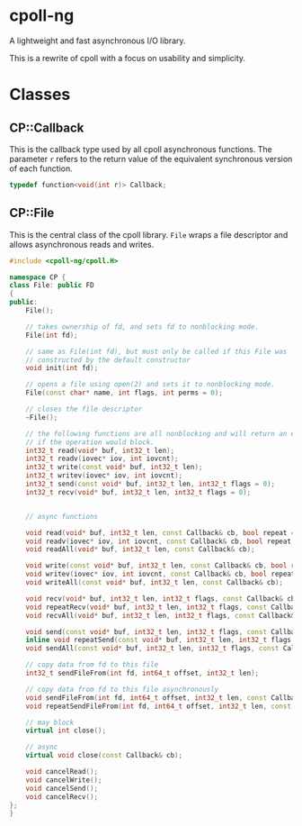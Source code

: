 # cpoll-ng
A lightweight and fast asynchronous I/O library.

This is a rewrite of cpoll with a focus on usability and simplicity.

# Classes
## CP::Callback
This is the callback type used by all cpoll asynchronous functions. The parameter `r` refers to the return value of the equivalent synchronous version of each function.
```c++
typedef function<void(int r)> Callback;
```

## CP::File
This is the central class of the cpoll library. `File` wraps a file descriptor and allows asynchronous reads and writes.

```c++
#include <cpoll-ng/cpoll.H>

namespace CP {
class File: public FD
{
public:
	File();

	// takes ownership of fd, and sets fd to nonblocking mode.
	File(int fd);

	// same as File(int fd), but must only be called if this File was
	// constructed by the default constructor
	void init(int fd);

	// opens a file using open(2) and sets it to nonblocking mode.
	File(const char* name, int flags, int perms = 0);

	// closes the file descriptor
	~File();

	// the following functions are all nonblocking and will return an error
	// if the operation would block.
	int32_t read(void* buf, int32_t len);
	int32_t readv(iovec* iov, int iovcnt);
	int32_t write(const void* buf, int32_t len);
	int32_t writev(iovec* iov, int iovcnt);
	int32_t send(const void* buf, int32_t len, int32_t flags = 0);
	int32_t recv(void* buf, int32_t len, int32_t flags = 0);


	// async functions

	void read(void* buf, int32_t len, const Callback& cb, bool repeat = false);
	void readv(iovec* iov, int iovcnt, const Callback& cb, bool repeat = false);
	void readAll(void* buf, int32_t len, const Callback& cb);

	void write(const void* buf, int32_t len, const Callback& cb, bool repeat = false);
	void writev(iovec* iov, int iovcnt, const Callback& cb, bool repeat = false);
	void writeAll(const void* buf, int32_t len, const Callback& cb);

	void recv(void* buf, int32_t len, int32_t flags, const Callback& cb, bool repeat = false);
	void repeatRecv(void* buf, int32_t len, int32_t flags, const Callback& cb);
	void recvAll(void* buf, int32_t len, int32_t flags, const Callback& cb);

	void send(const void* buf, int32_t len, int32_t flags, const Callback& cb, bool repeat = false);
	inline void repeatSend(const void* buf, int32_t len, int32_t flags, const Callback& cb);
	void sendAll(const void* buf, int32_t len, int32_t flags, const Callback& cb);

	// copy data from fd to this file
	int32_t sendFileFrom(int fd, int64_t offset, int32_t len);

	// copy data from fd to this file asynchronously
	void sendFileFrom(int fd, int64_t offset, int32_t len, const Callback& cb, bool repeat = false);
	void repeatSendFileFrom(int fd, int64_t offset, int32_t len, const Callback& cb);

	// may block
	virtual int close();

	// async
	virtual void close(const Callback& cb);

	void cancelRead();
	void cancelWrite();
	void cancelSend();
	void cancelRecv();
};
}
```
